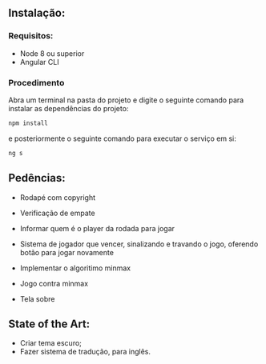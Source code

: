 ## Instalação:

### Requisitos:

- Node 8 ou superior
- Angular CLI

### Procedimento

Abra um terminal na pasta do projeto e digite o seguinte comando para instalar as dependências do projeto:

```sh
npm install
```

e posteriormente o seguinte comando para executar o serviço em si:

```sh
ng s
```

## Pedências:

- Rodapé com copyright

- Verificação de empate

- Informar quem é o player da rodada para jogar

- Sistema de jogador que vencer, sinalizando e travando o jogo, oferendo botão para jogar novamente

- Implementar o algoritimo minmax

- Jogo contra minmax

- Tela sobre


## State of the Art:
- Criar tema escuro;
- Fazer sistema de tradução, para inglês.
